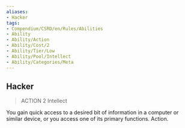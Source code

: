 ```yaml
---
aliases:
- Hacker
tags:
- Compendium/CSRD/en/Rules/Abilities
- Ability
- Ability/Action
- Ability/Cost/2
- Ability/Tier/Low
- Ability/Pool/Intellect
- Ability/Categories/Meta
---
```


  
## Hacker  
>ACTION 2  Intellect  
  
You gain quick access to a desired bit of information in a computer or similar device, or you access one of its primary functions. Action.